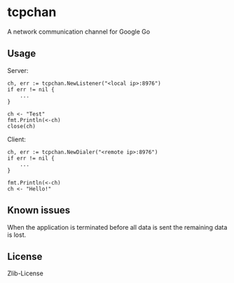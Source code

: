 tcpchan
=======

A network communication channel for Google Go

## Usage
Server:

    ch, err := tcpchan.NewListener("<local ip>:8976")
    if err != nil {
        ...
    }
    
    ch <- "Test"
    fmt.Println(<-ch)
    close(ch)
    
Client:

    ch, err := tcpchan.NewDialer("<remote ip>:8976")
    if err != nil {
        ...
    }
    
    fmt.Println(<-ch)
    ch <- "Hello!"
    
## Known issues
When the application is terminated before all data is sent the remaining data is lost.

## License
Zlib-License
